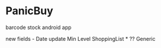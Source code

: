 # PanicBuy
barcode stock android app


new fields -
    Date update
    Min Level
    ShoppingList *
??    Generic

